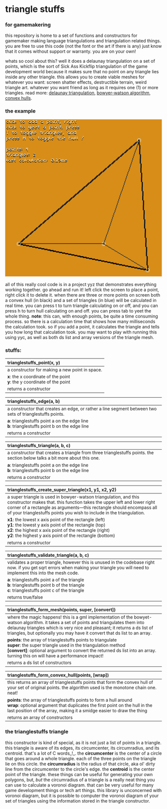 # triangle stuffs

### for gamemakering



this repository is home to a set of functions and constructors for gamemaker making language triangulations and triangulation related things. you are free to use this code (not the font or the art if there is any) just know that it comes without support or warranty. you are on your own!

whats so cool about this? well it does a delaunay triangulation on a set of points, which is the sort of Sick Ass Kickflip triangulation of the game development world because it makes sure that no point on any triangle lies inside any other triangle. this allows you to create viable meshes for whatever you want: screen shatter effects, destructible terrain, weird triangle art. whatever you want friend as long as it requires one (1) or more triangles. read more: [delaunay triangulation](https://en.wikipedia.org/wiki/Delaunay_triangulation), [bowyer-watson algorithm](https://en.wikipedia.org/wiki/Bowyer–Watson_algorithm), [convex hulls](https://en.wikipedia.org/wiki/Convex_hull_algorithms).

### the example

![logo](https://github.com/attic-stuff/trianglestuffs-for-gamemaker/blob/main/logo.png)

all of this really cool code is in a project yyz that demonstrates everything working together. go ahead and run it! left click the screen to place a point, right click it to delete it. when there are three or more points on screen both a convex hull (in black) and a set of triangles (in blue) will be calculated in real time. you can press t to turn triangle calculating on or off, and you can press h to turn hull calculating on and off. you can press tab to yeet the whole thing. **note**: this can, with enough points, be quite a time consuming process. so there is a calculation time that shows how many milliseconds the calculation took. so if you add a point, it calculates the triangle and tells you how long that calculation took. you may want to play with running this using yyc, as well as both ds list and array versions of the triangle mesh.

### stuffs:

| trianglestuffs_point(x, y)                                   |
| :----------------------------------------------------------- |
| a constructor for making a new point in space.               |
| **x**: the x coordinate of the point<br />**y**: the y coordinate of the point |
| returns a constructor                                        |

| trianglestuffs_edge(a, b)                                    |
| :----------------------------------------------------------- |
| a constructor that creates an edge, or rather a line segment between two sets of trianglestuffs points. |
| **a**: trianglestuffs point a on the edge line<br />**b**: trianglestuffs point b on the edge line |
| returns a constructor                                        |

| trianglestuffs_triangle(a, b, c)                             |
| :----------------------------------------------------------- |
| a constructor that creates a triangle from three trianglestuffs points. the section below talks a bit more about this one. |
| **a**: trianglestuffs point a on the edge line<br />**b**: trianglestuffs point b on the edge line |
| returns a constructor                                        |

| trianglestuffs_create_super_triangle(x1, y1, x2, y2)         |
| :----------------------------------------------------------- |
| a super triangle is used in bowyer-watson triangulation, and this constructor makes that. this function takes the upper left and lower right corner of a rectangle as arguments—this rectangle should encompass all of your trianglestuffs points you wish to include in the triangulation. |
| **x1**: the lowest x axis point of the rectangle (left)<br />**y1**: the lowest y axis point of the rectangle (top)<br />**x2**: the highest x axis point of the rectangle (right)<br />**y2**: the highest y axis point of the rectangle (bottom) |
| returns a constructor                                        |

| trianglestuffs_validate_triangle(a, b, c)                    |
| :----------------------------------------------------------- |
| validates a proper triangle, however this is unused in the codebase right now. if you get sqrt errors when making your triangle you will need to implement this into the mesh code. |
| **a**: trianglestuffs point a of the triangle<br />**b**: trianglestuffs point b of the triangle<br />**c**: trianglestuffs point c of the triangle |
| returns true/false                                           |

| trianglestuffs_form_mesh(points, super, [convert])           |
| :----------------------------------------------------------- |
| where the magic happens! this is a gml implementation of the bowyet-watson algorithm. it takes a set of points and triangulates them into delaunay triangles which is very nice and pleasant; it returns a ds list of triangles, but optionally you may have it convert that ds list to an array. |
| **points**: the array of trianglestuffs points to triangulate<br />**super**: the super triangle used in the triangulation method<br />**[convert]**: optional argument to convert the returned ds list into an array. turning this on will have a performance impact! |
| returns a ds list of constructors                            |

| trianglestuffs_form_convex_hull(points, [wrap])              |
| :----------------------------------------------------------- |
| this returns an array of trianglestuffs points that form the convex hull of your set of original points. the algorithm used is the monotone chain one. neat! |
| **points**: the array of trianglestuffs points to form a hull around<br />**wrap**: optional argument that duplicates the first point on the hull in the last position of the array, making it a smidge easier to draw the thing |
| returns an array of constructors                             |

### the trianglestuffs triangle

this constructor is kind of special, as it is not just a list of points in a triangle. this triangle is aware of its edges, its circumcenter, its circumradius, and its centroid. that's a lot of C words_!_. the **circumcenter** is the center of a circle that goes around a whole triangle. each of the three points on the triangle lie on this circle. the **circumradius** is the radius of that circle, aka ol' dirty line from the circumcenter to the circle's edge.  the **centroid** is the center point of the triangle. these things can be useful for generating your own polygons, but, *but* the circumradius of a triangle is a really neat thing you can use to calculate a voronoi diagram. that can be very useful for many game development things or tech art things. this library is unconcerned with voronoi diagram, but it is possible to computer the voronoi diagram of your set of triangles using the information stored in the triangle constructor.